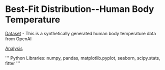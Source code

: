 # Best-Fit Distribution--Human Body Temperature

[Dataset](https://github.com/DiAg-2025/Python--Best-Fit-Distribution--Human-Body-Temperature/blob/main/human_body_temperature.csv) - This is a synthetically generated human body temperature data from OpenAI

[Analysis](https://github.com/DiAg-2025/Python--Best-Fit-Distribution--Human-Body-Temperature/blob/main/Analysis.ipynb)

''' Python Libraries: numpy, pandas, matplotlib.pyplot, seaborn, scipy.stats, fitter '''

